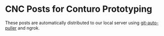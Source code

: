 # CNC Posts for Conturo Prototyping

These posts are automatically distributed to our local server using [git-auto-puller](https://github.com/jarrilla/git-auto-puller) and ngrok.
